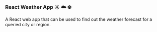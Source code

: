 ### React Weather App :sunny: ☁️ :snowflake: 

A React web app that can be used to find out the weather forecast for a queried city or region.
